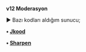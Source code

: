 **v12 Moderasyon**

► Bazı kodları aldığım sunucu;

**• [Jkood](https://discord.gg/5ctK6ux)**

**• [Sharpen](https://discord.gg/5SV5VFnq6H)**

